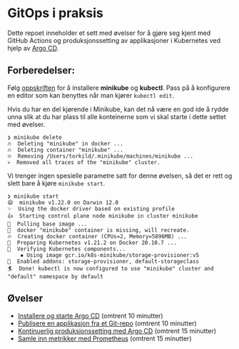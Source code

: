 # GitOps i praksis

Dette repoet inneholder et sett med øvelser for å gjøre seg kjent med GitHub Actions og produksjonssetting av applikasjoner i Kubernetes ved hjelp av [Argo CD](https://argo-cd.readthedocs.io/en/stable/).

## Forberedelser:

Følg [oppskriften](https://github.com/Itema-as/itemacon-2021-forberedelser) for å installere **minikube** og **kubectl**. Pass på å konfigurere en editor som kan benyttes når man kjører `kubectl edit`.

Hvis du har en del kjørende i Minikube, kan det nå være en god ide å rydde unna slik at du har plass til alle konteinerne som vi skal starte i dette settet med øvelser.

```
❯ minikube delete
🔥  Deleting "minikube" in docker ...
🔥  Deleting container "minikube" ...
🔥  Removing /Users/torkild/.minikube/machines/minikube ...
💀  Removed all traces of the "minikube" cluster.
```

Vi trenger ingen spesielle parametre satt for denne øvelsen, så det er rett og slett bare å kjøre `minikube start`.

```
❯ minikube start
😄  minikube v1.22.0 on Darwin 12.0
✨  Using the docker driver based on existing profile
👍  Starting control plane node minikube in cluster minikube
🚜  Pulling base image ...
🤷  docker "minikube" container is missing, will recreate.
🔥  Creating docker container (CPUs=2, Memory=5896MB) ...
🐳  Preparing Kubernetes v1.21.2 on Docker 20.10.7 ...
🔎  Verifying Kubernetes components...
    ▪ Using image gcr.io/k8s-minikube/storage-provisioner:v5
🌟  Enabled addons: storage-provisioner, default-storageclass
🏄  Done! kubectl is now configured to use "minikube" cluster and "default" namespace by default
```
## Øvelser

*  [Installere og starte Argo CD](./01-argocd.md) (omtrent 10 minutter)
*  [Publisere en applikasjon fra et Git-repo](./02-isig-kustomize.md) (omtrent 10 minutter)
*  [Kontinuerlig produksjonssetting med Argo CD](./03-isig-argocd.md) (omtrent 15 minutter)
*  [Samle inn metrikker med Prometheus](./04-argocd-metrics.md) (omtrent 15 minutter)


